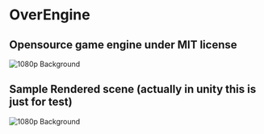 # OverEngine
## Opensource game engine under MIT license
![1080p Background](https://raw.githubusercontent.com/OverShifted/OverEngine/master/oe-01.png)
## Sample Rendered scene (actually in unity this is just for test)
![1080p Background](https://raw.githubusercontent.com/OverShifted/OverEngine/master/oe-02.png)
